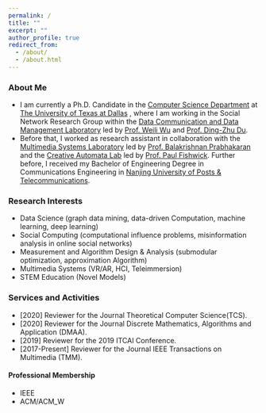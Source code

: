 ```yaml
---
permalink: /
title: ""
excerpt: ""
author_profile: true
redirect_from: 
  - /about/
  - /about.html
---
```


### About Me 
* I am currently a Ph.D. Candidate in the [Computer Science Department](https://cs.utdallas.edu/) at [The University of Texas at Dallas](https://www.utdallas.edu/) , where I am working in the Social Network Research Group within the [Data Communication and Data Management Laboratory](https://theory.utdallas.edu/) led by [Prof. Weili Wu](https://personal.utdallas.edu/~weiliwu/) and [Prof. Ding-Zhu Du](https://personal.utdallas.edu/~dzdu/). 
* Before that, I worked as research assistant in collaboration with the [Multimedia Systems Laboratory](http://cs.utdallas.edu/multimedialab/) led by [Prof. Balakrishnan Prabhakaran](https://personal.utdallas.edu/~praba/) and the [Creative Automata Lab](https://atec.utdallas.edu/content/creative-automata-lab/) led by [Prof. Paul Fishwick](https://atec.utdallas.edu/content/fishwick-paul/). Further before, I received my Bachelor of Engineering Degree in Communications Engineering in [Nanjing University of Posts & Telecommunications](http://www.njupt.edu.cn/en/).

### Research Interests
* Data Science (graph data mining, data-driven Computation, machine learning, deep learning)
* Social Computing (computational influence problems, misinformation analysis in online social networks)
* Measurement and Algorithm Design & Analysis (submodular optimization, approximation Algorithm)
* Multimedia Systems (VR/AR, HCI, Teleimmersion)
* STEM Education (Novel Models)

### Services and Activities
* [2020] Reviewer for the Journal Theoretical Computer Science(TCS).
* [2020] Reviewer for the Journal Discrete Mathematics, Algorithms and Application (DMAA).
* [2019] Reviewer for the 2019 ITCAI Conference.
* [2017-Present] Reviewer for the Journal IEEE Transactions on Multimedia (TMM).
#### Professional Membership
* IEEE
* ACM/ACM_W

